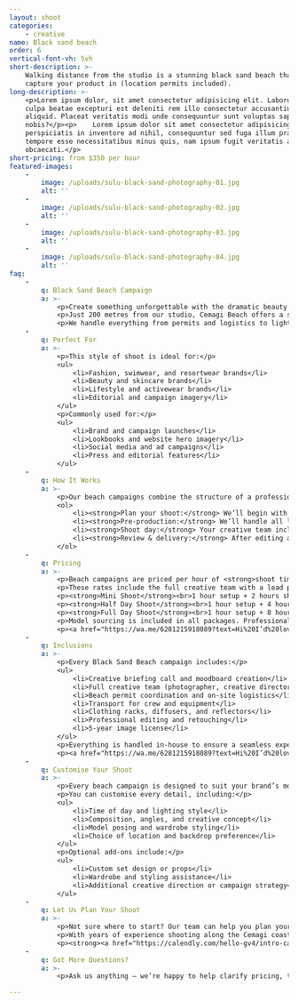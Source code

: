 ```yaml
---
layout: shoot
categories:
    - creative
name: Black sand beach
order: 6
vertical-font-vh: 5vh
short-description: >-
    Walking distance from the studio is a stunning black sand beach that we can
    capture your product in (location permits included).
long-description: >-
    <p>Lorem ipsum dolor, sit amet consectetur adipisicing elit. Laborum in
    culpa beatae excepturi est deleniti rem illo consectetur accusantium
    aliquid. Placeat veritatis modi unde consequuntur sunt voluptas sapiente hic
    nobis?</p><p>    Lorem ipsum dolor sit amet consectetur adipisicing elit. Ex
    perspiciatis in inventore ad nihil, consequuntur sed fuga illum praesentium
    tempore esse necessitatibus minus quis, nam ipsum fugit veritatis aut
    obcaecati.</p>
short-pricing: from $350 per hour
featured-images:
    -
        image: /uploads/sulu-black-sand-photography-01.jpg
        alt: ''
    -
        image: /uploads/sulu-black-sand-photography-02.jpg
        alt: ''
    -
        image: /uploads/sulu-black-sand-photography-03.jpg
        alt: ''
    -
        image: /uploads/sulu-black-sand-photography-04.jpg
        alt: ''
faq:
    -
        q: Black Sand Beach Campaign
        a: >-
            <p>Create something unforgettable with the dramatic beauty of Bali’s black sand coastline.</p>
            <p>Just 200 metres from our studio, Cemagi Beach offers a striking backdrop of volcanic sand, rugged cliffs, and open ocean. It’s a location that captures both contrast and calm, perfect for brands that want images with texture, depth, and atmosphere.</p>
            <p>We handle everything from permits and logistics to lighting, styling, and production. You get the creativity and consistency of a studio shoot, brought to life in one of Bali’s most cinematic outdoor settings.</p>
    -
        q: Perfect For
        a: >-
            <p>This style of shoot is ideal for:</p>
            <ul>
                <li>Fashion, swimwear, and resortwear brands</li>
                <li>Beauty and skincare brands</li>
                <li>Lifestyle and activewear brands</li>
                <li>Editorial and campaign imagery</li>
            </ul>
            <p>Commonly used for:</p>
            <ul>
                <li>Brand and campaign launches</li>
                <li>Lookbooks and website hero imagery</li>
                <li>Social media and ad campaigns</li>
                <li>Press and editorial features</li>
            </ul>
    -
        q: How It Works
        a: >-
            <p>Our beach campaigns combine the structure of a professional studio shoot with the energy and atmosphere of Bali’s coastline.</p>
            <ol>
                <li><strong>Plan your shoot:</strong> We’ll begin with a creative briefing call to understand your brand, goals, and vision for the shoot. From there, our creative team will design your moodboard and visual direction.</li>
                <li><strong>Pre-production:</strong> We’ll handle all logistics including beach permits, equipment transport, and location coordination. You’ll receive a detailed plan outlining lighting, timing, and composition for the day.</li>
                <li><strong>Shoot day:</strong> Your creative team includes photographer, creative director, production manager, and two assistants. We bring everything needed for a seamless experience including clothing racks, diffusers, reflectors, and all essential production gear.</li>
                <li><strong>Review & delivery:</strong> After editing and retouching, your final images are uploaded to a private gallery for review and approval.</li>
            </ol>
    -
        q: Pricing
        a: >-
            <p>Beach campaigns are priced per hour of <strong>shoot time</strong>, giving you complete flexibility to design your ideal campaign.</p>
            <p>These rates include the full creative team with a lead photographer, creative director, production manager, and two shoot assistants. They also include complete on-location production across permits, planning, and equipment setup. Everything from pre-production and planning to post-production and retouching is covered under one simple rate.</p>
            <p><strong>Mini Shoot</strong><br>1 hour setup + 2 hours shoot time = $1,650 ($550/hour)</p>
            <p><strong>Half Day Shoot</strong><br>1 hour setup + 4 hours shoot time = $2,500 ($500/hour)</p>
            <p><strong>Full Day Shoot</strong><br>1 hour setup + 8 hours shoot time = $4,050 ($450/hour)</p>
            <p>Model sourcing is included in all packages. Professional model, HMUA, and styling fees are quoted separately.</p>
            <p><a href="https://wa.me/6281215918089?text=Hi%20I’d%20love%20more%20details%20about%20the%20pricing%20for%20black%20sand%20photography%20with%20Suluh%20Studio">See full pricing details below.</a></p>
    -
        q: Inclusions
        a: >-
            <p>Every Black Sand Beach campaign includes:</p>
            <ul>
                <li>Creative briefing call and moodboard creation</li>
                <li>Full creative team (photographer, creative director, production manager, 2x assistants)</li>
                <li>Beach permit coordination and on-site logistics</li>
                <li>Transport for crew and equipment</li>
                <li>Clothing racks, diffusers, and reflectors</li>
                <li>Professional editing and retouching</li>
                <li>5-year image license</li>
            </ul>
            <p>Everything is handled in-house to ensure a seamless experience and a final result that feels cohesive, cinematic, and elevated.</p>
            <p><a href="https://wa.me/6281215918089?text=Hi%20I’d%20love%20more%20details%20about%20the%20pricing%20for%20black%20sand%20photography%20with%20Suluh%20Studio">See full pricing details below.</a></p>
    -
        q: Customise Your Shoot
        a: >-
            <p>Every beach campaign is designed to suit your brand’s mood and aesthetic.</p>
            <p>You can customise every detail, including:</p>
            <ul>
                <li>Time of day and lighting style</li>
                <li>Composition, angles, and creative concept</li>
                <li>Model posing and wardrobe styling</li>
                <li>Choice of location and backdrop preference</li>
            </ul>
            <p>Optional add-ons include:</p>
            <ul>
                <li>Custom set design or props</li>
                <li>Wardrobe and styling assistance</li>
                <li>Additional creative direction or campaign strategy</li>
            </ul>
    -
        q: Let Us Plan Your Shoot
        a: >-
            <p>Not sure where to start? Our team can help you plan your ideal beach campaign from concept to delivery.</p>
            <p>With years of experience shooting along the Cemagi coast, we’ll manage everything from creative direction and logistics to final delivery.</p>
            <p><strong><a href="https://calendly.com/hello-gv4/intro-call">Book a complimentary call</a></strong> and let’s create something extraordinary.</p>
    -
        q: Got More Questions?
        a: >-
            <p>Ask us anything — we’re happy to help clarify pricing, timelines, workflow, or review your moodboard and let you know what’s possible for your shoot.</p>

---
```

